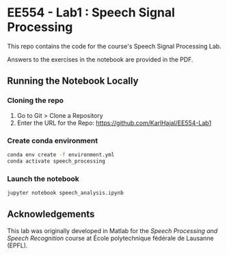 # EE554 - Lab1 : Speech Signal Processing

This repo contains the code for the course's Speech Signal Processing Lab.

Answers to the exercises in the notebook are provided in the PDF.

## Running the Notebook Locally

### Cloning the repo
1. Go to Git > Clone a Repository
2. Enter the URL for the Repo: https://github.com/KarlHajal/EE554-Lab1
   
### Create conda environment

```bash
conda env create -f environment.yml
conda activate speech_processing
```

### Launch the notebook

```bash
jupyter notebook speech_analysis.ipynb
```

## Acknowledgements

This lab was originally developed in Matlab for the *Speech Processing and
Speech Recognition* course at École polytechnique fédérale de Lausanne (EPFL).
